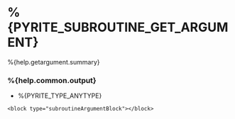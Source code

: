 # %{PYRITE_SUBROUTINE_GET_ARGUMENT}

%{help.getargument.summary}

### %{help.common.output}

-   %{PYRITE_TYPE_ANYTYPE}

```
<block type="subroutineArgumentBlock"></block>
```